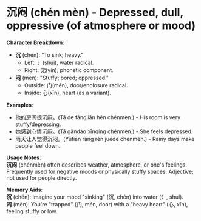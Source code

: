 # **沉闷 (chén mèn) - Depressed, dull, oppressive (of atmosphere or mood)**

**Character Breakdown**:  
- **沉** (chén): "To sink; heavy."
  - Left: 氵(shuǐ), water radical.
  - Right: 冘(yín), phonetic component.  
- **闷** (mèn): "Stuffy; bored; oppressed."
  - Outside: 门(mén), door/enclosure radical.
  - Inside: 心(xīn), heart (as a variant).

**Examples**:  
- 他的房间很沉闷。(Tā de fángjiān hěn chénmèn.) - His room is very stuffy/depressing.  
- 她感到心情沉闷。(Tā gǎndào xīnqíng chénmèn.) - She feels depressed.  
- 雨天让人觉得沉闷。(Yǔtiān ràng rén juéde chénmèn.) - Rainy days make people feel down.

**Usage Notes**:  
**沉闷** (chénmèn) often describes weather, atmosphere, or one's feelings. Frequently used for negative moods or physically stuffy spaces. Adjective; not used for people directly.

**Memory Aids**:  
**沉** (chén): Imagine your mood "sinking" (沉, chén) into water (氵, shuǐ).  
**闷** (mèn): You're "trapped" (门, mén, door) with a "heavy heart" (心, xīn), feeling stuffy or low.